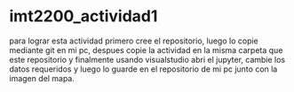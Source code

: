 # imt2200_actividad1
para lograr esta actividad primero cree el repositorio, luego lo copie mediante git en mi pc, despues copie la actividad en la misma carpeta que este repositorio y finalmente usando visualstudio abri el jupyter, cambie los datos requeridos y luego lo guarde en el repositorio de mi pc junto con la imagen del mapa.
